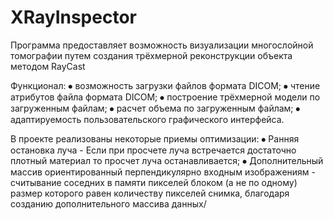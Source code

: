 # XRayInspector
Программа предоставляет возможность визуализации многослойной томографии путем создания трёхмерной реконструкции объекта методом RayCast

Функционал:
⦁	возможность загрузки файлов формата DICOM;
⦁	чтение атрибутов файла формата DICOM;
⦁	построение трёхмерной модели по загруженным файлам;
⦁	расчет объема по загруженным файлам;
⦁	адаптируемость пользовательского графического интерфейса.

В проекте реализованы некоторые приемы оптимизации:
⦁	Ранняя остановка луча - Если при просчете луча встречается достаточно плотный материал то просчет луча останавливается;
⦁	Дополнительный массив ориентированный перпендикулярно входным изображениям - считывание соседних в памяти пикселей блоком (а не по одному) размер которого равен количеству пикселей снимка, благодаря созданию дополнительного массива данных/
